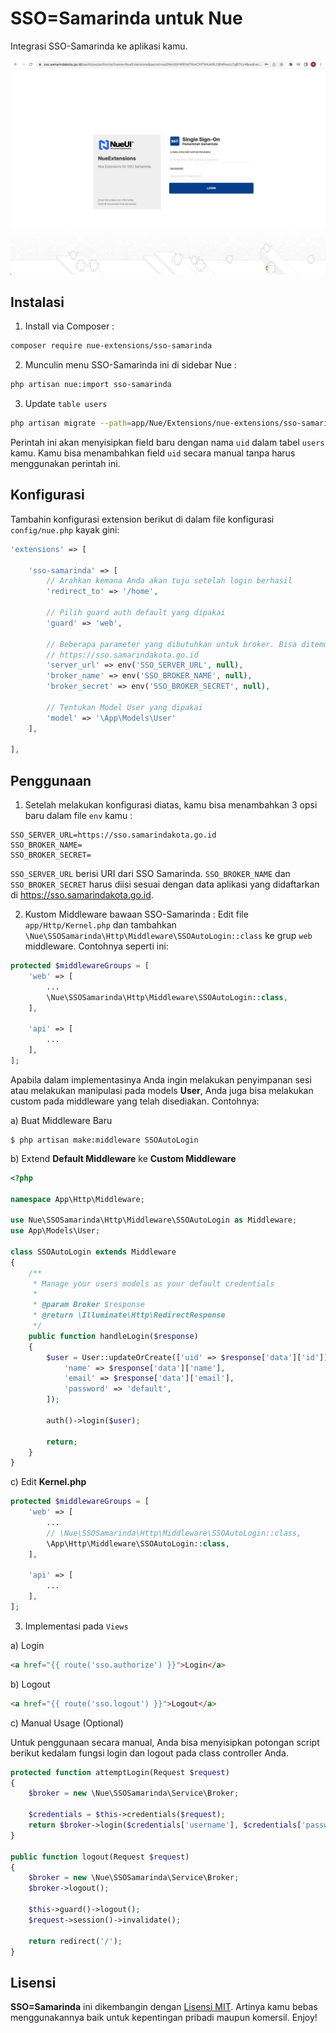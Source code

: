 SSO=Samarinda untuk Nue
======

Integrasi SSO-Samarinda ke aplikasi kamu.

![ss-sso-samarinda](https://raw.githubusercontent.com/novay/imagehost/master/github/nue-sso-samarinda.png)

## Instalasi

1. Install via Composer :
```bash
composer require nue-extensions/sso-samarinda
```

2. Munculin menu SSO-Samarinda ini di sidebar Nue :

```bash
php artisan nue:import sso-samarinda
```

3. Update `table users`

```bash
php artisan migrate --path=app/Nue/Extensions/nue-extensions/sso-samarinda/database/migrations/2014_10_12_000000_alter_users_table.php
```
Perintah ini akan menyisipkan field baru dengan nama `uid` dalam tabel `users` kamu. Kamu bisa menambahkan field `uid` secara manual tanpa harus menggunakan perintah ini.

## Konfigurasi

Tambahin konfigurasi extension berikut di dalam file konfigurasi `config/nue.php` kayak gini:

```php
'extensions' => [

	'sso-samarinda' => [
        // Arahkan kemana Anda akan tuju setelah login berhasil
        'redirect_to' => '/home', 

        // Pilih guard auth default yang dipakai
        'guard' => 'web', 

        // Beberapa parameter yang dibutuhkan untuk broker. Bisa ditemukan di 
        // https://sso.samarindakota.go.id
        'server_url' => env('SSO_SERVER_URL', null),
        'broker_name' => env('SSO_BROKER_NAME', null),
        'broker_secret' => env('SSO_BROKER_SECRET', null),

        // Tentukan Model User yang dipakai
        'model' => '\App\Models\User'
    ],

],
```

## Penggunaan

1. Setelah melakukan konfigurasi diatas, kamu bisa menambahkan 3 opsi baru dalam file `env` kamu :
```shell
SSO_SERVER_URL=https://sso.samarindakota.go.id
SSO_BROKER_NAME=
SSO_BROKER_SECRET=
```
`SSO_SERVER_URL` berisi URI dari SSO Samarinda. `SSO_BROKER_NAME` dan `SSO_BROKER_SECRET` harus diisi sesuai dengan data aplikasi yang didaftarkan di https://sso.samarindakota.go.id.

2. Kustom Middleware bawaan SSO-Samarinda :
Edit file `app/Http/Kernel.php` dan tambahkan `\Nue\SSOSamarinda\Http\Middleware\SSOAutoLogin::class` ke grup `web` middleware. Contohnya seperti ini:
```php
protected $middlewareGroups = [
	'web' => [
		...
	    \Nue\SSOSamarinda\Http\Middleware\SSOAutoLogin::class,
	],

	'api' => [
		...
	],
];
```

Apabila dalam implementasinya Anda ingin melakukan penyimpanan sesi atau melakukan manipulasi pada models **User**, Anda juga bisa melakukan custom pada middleware yang telah disediakan. Contohnya:

a) Buat Middleware Baru

```shell
$ php artisan make:middleware SSOAutoLogin
```

b) Extend **Default Middleware** ke **Custom Middleware**

```php
<?php

namespace App\Http\Middleware;

use Nue\SSOSamarinda\Http\Middleware\SSOAutoLogin as Middleware;
use App\Models\User;

class SSOAutoLogin extends Middleware
{
    /**
     * Manage your users models as your default credentials
     *
     * @param Broker $response
     * @return \Illuminate\Http\RedirectResponse
     */
    public function handleLogin($response)
    {
        $user = User::updateOrCreate(['uid' => $response['data']['id']], [
            'name' => $response['data']['name'], 
            'email' => $response['data']['email'], 
            'password' => 'default', 
        ]);

        auth()->login($user);

        return;
    }
}
```

c) Edit **Kernel.php**

```php
protected $middlewareGroups = [
    'web' => [
        ...
        // \Nue\SSOSamarinda\Http\Middleware\SSOAutoLogin::class,
        \App\Http\Middleware\SSOAutoLogin::class,
    ],

    'api' => [
        ...
    ],
];
```

3. Implementasi pada `Views`

a) Login

```html
<a href="{{ route('sso.authorize') }}">Login</a>
```

b) Logout

```html
<a href="{{ route('sso.logout') }}">Logout</a>
```

c) Manual Usage (Optional)

Untuk penggunaan secara manual, Anda bisa menyisipkan potongan script berikut kedalam fungsi login dan logout pada class controller Anda.
```php
protected function attemptLogin(Request $request)
{
    $broker = new \Nue\SSOSamarinda\Service\Broker;
    
    $credentials = $this->credentials($request);
    return $broker->login($credentials['username'], $credentials['password']);
}

public function logout(Request $request)
{
    $broker = new \Nue\SSOSamarinda\Service\Broker;
    $broker->logout();
    
    $this->guard()->logout();
    $request->session()->invalidate();
    
    return redirect('/');
}
```


## Lisensi

**SSO=Samarinda** ini dikembangin dengan [Lisensi MIT](LICENSE.md). Artinya kamu bebas menggunakannya baik untuk kepentingan pribadi maupun komersil. Enjoy!
